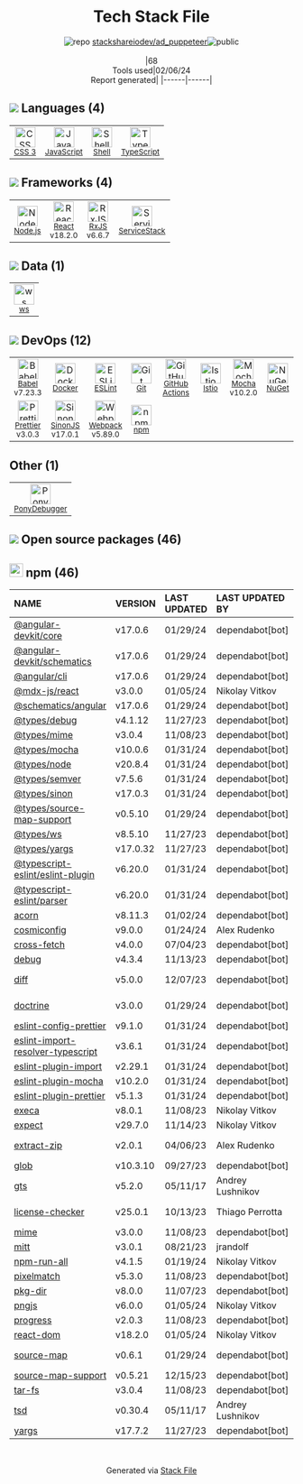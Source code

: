 <!--
&lt;--- Readme.md Snippet without images Start ---&gt;
## Tech Stack
stackshareiodev/ad_puppeteer is built on the following main stack:

- [PonyDebugger](https://github.com/square/PonyDebugger) – Mobile Runtime Inspector
- [Mocha](http://mochajs.org/) – Javascript Testing Framework
- [Node.js](http://nodejs.org/) – Frameworks (Full Stack)
- [React](https://reactjs.org/) – Javascript UI Libraries
- [JavaScript](https://developer.mozilla.org/en-US/docs/Web/JavaScript) – Languages
- [TypeScript](http://www.typescriptlang.org) – Languages
- [Webpack](http://webpack.js.org) – JS Build Tools / JS Task Runners
- [RxJS](http://reactivex.io/rxjs/) – Concurrency Frameworks
- [Babel](http://babeljs.io/) – JavaScript Compilers
- [ServiceStack](https://servicestack.net/) – Frameworks (Full Stack)
- [ESLint](http://eslint.org/) – Code Review
- [SinonJS](http://sinonjs.org/) – Javascript Testing Framework
- [Shell](https://en.wikipedia.org/wiki/Shell_script) – Languages
- [Istio](https://istio.io/) – Microservices Tools
- [Prettier](https://prettier.io/) – Code Review
- [ws](https://github.com/websockets/ws) – Realtime Backend / API
- [GitHub Actions](https://github.com/features/actions) – Continuous Integration
- [Docker](https://www.docker.com/) – Virtual Machine Platforms & Containers

Full tech stack [here](/techstack.md)

&lt;--- Readme.md Snippet without images End ---&gt;

&lt;--- Readme.md Snippet with images Start ---&gt;
## Tech Stack
stackshareiodev/ad_puppeteer is built on the following main stack:

- <img width='25' height='25' src='https://img.stackshare.io/service/729/Logo.png' alt='PonyDebugger'/> [PonyDebugger](https://github.com/square/PonyDebugger) – Mobile Runtime Inspector
- <img width='25' height='25' src='https://img.stackshare.io/service/832/mocha.png' alt='Mocha'/> [Mocha](http://mochajs.org/) – Javascript Testing Framework
- <img width='25' height='25' src='https://img.stackshare.io/service/1011/n1JRsFeB_400x400.png' alt='Node.js'/> [Node.js](http://nodejs.org/) – Frameworks (Full Stack)
- <img width='25' height='25' src='https://img.stackshare.io/service/1020/OYIaJ1KK.png' alt='React'/> [React](https://reactjs.org/) – Javascript UI Libraries
- <img width='25' height='25' src='https://img.stackshare.io/service/1209/javascript.jpeg' alt='JavaScript'/> [JavaScript](https://developer.mozilla.org/en-US/docs/Web/JavaScript) – Languages
- <img width='25' height='25' src='https://img.stackshare.io/service/1612/bynNY5dJ.jpg' alt='TypeScript'/> [TypeScript](http://www.typescriptlang.org) – Languages
- <img width='25' height='25' src='https://img.stackshare.io/service/1682/IMG_4636.PNG' alt='Webpack'/> [Webpack](http://webpack.js.org) – JS Build Tools / JS Task Runners
- <img width='25' height='25' src='https://img.stackshare.io/service/1796/984368.png' alt='RxJS'/> [RxJS](http://reactivex.io/rxjs/) – Concurrency Frameworks
- <img width='25' height='25' src='https://img.stackshare.io/service/2739/-1wfGjNw.png' alt='Babel'/> [Babel](http://babeljs.io/) – JavaScript Compilers
- <img width='25' height='25' src='https://img.stackshare.io/service/2773/JuTVEkWX_400x400.jpg' alt='ServiceStack'/> [ServiceStack](https://servicestack.net/) – Frameworks (Full Stack)
- <img width='25' height='25' src='https://img.stackshare.io/service/3337/Q4L7Jncy.jpg' alt='ESLint'/> [ESLint](http://eslint.org/) – Code Review
- <img width='25' height='25' src='https://img.stackshare.io/service/3509/logo.png' alt='SinonJS'/> [SinonJS](http://sinonjs.org/) – Javascript Testing Framework
- <img width='25' height='25' src='https://img.stackshare.io/service/4631/default_c2062d40130562bdc836c13dbca02d318205a962.png' alt='Shell'/> [Shell](https://en.wikipedia.org/wiki/Shell_script) – Languages
- <img width='25' height='25' src='https://img.stackshare.io/service/7028/AGpa5VZV.jpg' alt='Istio'/> [Istio](https://istio.io/) – Microservices Tools
- <img width='25' height='25' src='https://img.stackshare.io/service/7035/default_66f265943abed56bcdbfca1c866a4261b1fbb063.jpg' alt='Prettier'/> [Prettier](https://prettier.io/) – Code Review
- <img width='25' height='25' src='https://img.stackshare.io/service/11381/no-img-open-source.png' alt='ws'/> [ws](https://github.com/websockets/ws) – Realtime Backend / API
- <img width='25' height='25' src='https://img.stackshare.io/service/11563/actions.png' alt='GitHub Actions'/> [GitHub Actions](https://github.com/features/actions) – Continuous Integration
- <img width='25' height='25' src='https://img.stackshare.io/service/586/n4u37v9t_400x400.png' alt='Docker'/> [Docker](https://www.docker.com/) – Virtual Machine Platforms & Containers

Full tech stack [here](/techstack.md)

&lt;--- Readme.md Snippet with images End ---&gt;
-->
<div align="center">

# Tech Stack File
![](https://img.stackshare.io/repo.svg "repo") [stackshareiodev/ad_puppeteer](https://github.com/stackshareiodev/ad_puppeteer)![](https://img.stackshare.io/public_badge.svg "public")
<br/><br/>
|68<br/>Tools used|02/06/24 <br/>Report generated|
|------|------|
</div>

## <img src='https://img.stackshare.io/languages.svg'/> Languages (4)
<table><tr>
  <td align='center'>
  <img width='36' height='36' src='https://img.stackshare.io/service/6727/css.png' alt='CSS 3'>
  <br>
  <sub><a href="https://developer.mozilla.org/en-US/docs/Web/CSS/CSS3">CSS 3</a></sub>
  <br>
  <sub></sub>
</td>

<td align='center'>
  <img width='36' height='36' src='https://img.stackshare.io/service/1209/javascript.jpeg' alt='JavaScript'>
  <br>
  <sub><a href="https://developer.mozilla.org/en-US/docs/Web/JavaScript">JavaScript</a></sub>
  <br>
  <sub></sub>
</td>

<td align='center'>
  <img width='36' height='36' src='https://img.stackshare.io/service/4631/default_c2062d40130562bdc836c13dbca02d318205a962.png' alt='Shell'>
  <br>
  <sub><a href="https://en.wikipedia.org/wiki/Shell_script">Shell</a></sub>
  <br>
  <sub></sub>
</td>

<td align='center'>
  <img width='36' height='36' src='https://img.stackshare.io/service/1612/bynNY5dJ.jpg' alt='TypeScript'>
  <br>
  <sub><a href="http://www.typescriptlang.org">TypeScript</a></sub>
  <br>
  <sub></sub>
</td>

</tr>
</table>

## <img src='https://img.stackshare.io/frameworks.svg'/> Frameworks (4)
<table><tr>
  <td align='center'>
  <img width='36' height='36' src='https://img.stackshare.io/service/1011/n1JRsFeB_400x400.png' alt='Node.js'>
  <br>
  <sub><a href="http://nodejs.org/">Node.js</a></sub>
  <br>
  <sub></sub>
</td>

<td align='center'>
  <img width='36' height='36' src='https://img.stackshare.io/service/1020/OYIaJ1KK.png' alt='React'>
  <br>
  <sub><a href="https://reactjs.org/">React</a></sub>
  <br>
  <sub>v18.2.0</sub>
</td>

<td align='center'>
  <img width='36' height='36' src='https://img.stackshare.io/service/1796/984368.png' alt='RxJS'>
  <br>
  <sub><a href="http://reactivex.io/rxjs/">RxJS</a></sub>
  <br>
  <sub>v6.6.7</sub>
</td>

<td align='center'>
  <img width='36' height='36' src='https://img.stackshare.io/service/2773/JuTVEkWX_400x400.jpg' alt='ServiceStack'>
  <br>
  <sub><a href="https://servicestack.net/">ServiceStack</a></sub>
  <br>
  <sub></sub>
</td>

</tr>
</table>

## <img src='https://img.stackshare.io/databases.svg'/> Data (1)
<table><tr>
  <td align='center'>
  <img width='36' height='36' src='https://img.stackshare.io/service/11381/no-img-open-source.png' alt='ws'>
  <br>
  <sub><a href="https://github.com/websockets/ws">ws</a></sub>
  <br>
  <sub></sub>
</td>

</tr>
</table>

## <img src='https://img.stackshare.io/devops.svg'/> DevOps (12)
<table><tr>
  <td align='center'>
  <img width='36' height='36' src='https://img.stackshare.io/service/2739/-1wfGjNw.png' alt='Babel'>
  <br>
  <sub><a href="http://babeljs.io/">Babel</a></sub>
  <br>
  <sub>v7.23.3</sub>
</td>

<td align='center'>
  <img width='36' height='36' src='https://img.stackshare.io/service/586/n4u37v9t_400x400.png' alt='Docker'>
  <br>
  <sub><a href="https://www.docker.com/">Docker</a></sub>
  <br>
  <sub></sub>
</td>

<td align='center'>
  <img width='36' height='36' src='https://img.stackshare.io/service/3337/Q4L7Jncy.jpg' alt='ESLint'>
  <br>
  <sub><a href="http://eslint.org/">ESLint</a></sub>
  <br>
  <sub></sub>
</td>

<td align='center'>
  <img width='36' height='36' src='https://img.stackshare.io/service/1046/git.png' alt='Git'>
  <br>
  <sub><a href="http://git-scm.com/">Git</a></sub>
  <br>
  <sub></sub>
</td>

<td align='center'>
  <img width='36' height='36' src='https://img.stackshare.io/service/11563/actions.png' alt='GitHub Actions'>
  <br>
  <sub><a href="https://github.com/features/actions">GitHub Actions</a></sub>
  <br>
  <sub></sub>
</td>

<td align='center'>
  <img width='36' height='36' src='https://img.stackshare.io/service/7028/AGpa5VZV.jpg' alt='Istio'>
  <br>
  <sub><a href="https://istio.io/">Istio</a></sub>
  <br>
  <sub></sub>
</td>

<td align='center'>
  <img width='36' height='36' src='https://img.stackshare.io/service/832/mocha.png' alt='Mocha'>
  <br>
  <sub><a href="http://mochajs.org/">Mocha</a></sub>
  <br>
  <sub>v10.2.0</sub>
</td>

<td align='center'>
  <img width='36' height='36' src='https://img.stackshare.io/service/2637/6I3oEOP4_400x400.jpg' alt='NuGet'>
  <br>
  <sub><a href="https://www.nuget.org/">NuGet</a></sub>
  <br>
  <sub></sub>
</td>

</tr>
<tr>
  <td align='center'>
  <img width='36' height='36' src='https://img.stackshare.io/service/7035/default_66f265943abed56bcdbfca1c866a4261b1fbb063.jpg' alt='Prettier'>
  <br>
  <sub><a href="https://prettier.io/">Prettier</a></sub>
  <br>
  <sub>v3.0.3</sub>
</td>

<td align='center'>
  <img width='36' height='36' src='https://img.stackshare.io/service/3509/logo.png' alt='SinonJS'>
  <br>
  <sub><a href="http://sinonjs.org/">SinonJS</a></sub>
  <br>
  <sub>v17.0.1</sub>
</td>

<td align='center'>
  <img width='36' height='36' src='https://img.stackshare.io/service/1682/IMG_4636.PNG' alt='Webpack'>
  <br>
  <sub><a href="http://webpack.js.org">Webpack</a></sub>
  <br>
  <sub>v5.89.0</sub>
</td>

<td align='center'>
  <img width='36' height='36' src='https://img.stackshare.io/service/1120/lejvzrnlpb308aftn31u.png' alt='npm'>
  <br>
  <sub><a href="https://www.npmjs.com/">npm</a></sub>
  <br>
  <sub></sub>
</td>

</tr>
</table>

## Other (1)
<table><tr>
  <td align='center'>
  <img width='36' height='36' src='https://img.stackshare.io/service/729/Logo.png' alt='PonyDebugger'>
  <br>
  <sub><a href="https://github.com/square/PonyDebugger">PonyDebugger</a></sub>
  <br>
  <sub></sub>
</td>

</tr>
</table>


## <img src='https://img.stackshare.io/group.svg' /> Open source packages (46)</h2>

## <img width='24' height='24' src='https://img.stackshare.io/service/1120/lejvzrnlpb308aftn31u.png'/> npm (46)

|NAME|VERSION|LAST UPDATED|LAST UPDATED BY|LICENSE|VULNERABILITIES|
|:------|:------|:------|:------|:------|:------|
|[@angular-devkit/core](https://www.npmjs.com/@angular-devkit/core)|v17.0.6|01/29/24|dependabot[bot] |MIT|N/A|
|[@angular-devkit/schematics](https://www.npmjs.com/@angular-devkit/schematics)|v17.0.6|01/29/24|dependabot[bot] |MIT|N/A|
|[@angular/cli](https://www.npmjs.com/@angular/cli)|v17.0.6|01/29/24|dependabot[bot] |MIT|N/A|
|[@mdx-js/react](https://www.npmjs.com/@mdx-js/react)|v3.0.0|01/05/24|Nikolay Vitkov |MIT|N/A|
|[@schematics/angular](https://www.npmjs.com/@schematics/angular)|v17.0.6|01/29/24|dependabot[bot] |MIT|N/A|
|[@types/debug](https://www.npmjs.com/@types/debug)|v4.1.12|11/27/23|dependabot[bot] |MIT|N/A|
|[@types/mime](https://www.npmjs.com/@types/mime)|v3.0.4|11/08/23|dependabot[bot] |MIT|N/A|
|[@types/mocha](https://www.npmjs.com/@types/mocha)|v10.0.6|01/31/24|dependabot[bot] |MIT|N/A|
|[@types/node](https://www.npmjs.com/@types/node)|v20.8.4|01/31/24|dependabot[bot] |MIT|N/A|
|[@types/semver](https://www.npmjs.com/@types/semver)|v7.5.6|01/31/24|dependabot[bot] |MIT|N/A|
|[@types/sinon](https://www.npmjs.com/@types/sinon)|v17.0.3|01/31/24|dependabot[bot] |MIT|N/A|
|[@types/source-map-support](https://www.npmjs.com/@types/source-map-support)|v0.5.10|01/29/24|dependabot[bot] |MIT|N/A|
|[@types/ws](https://www.npmjs.com/@types/ws)|v8.5.10|11/27/23|dependabot[bot] |MIT|N/A|
|[@types/yargs](https://www.npmjs.com/@types/yargs)|v17.0.32|11/27/23|dependabot[bot] |MIT|N/A|
|[@typescript-eslint/eslint-plugin](https://www.npmjs.com/@typescript-eslint/eslint-plugin)|v6.20.0|01/31/24|dependabot[bot] |MIT|N/A|
|[@typescript-eslint/parser](https://www.npmjs.com/@typescript-eslint/parser)|v6.20.0|01/31/24|dependabot[bot] |BSD-2-Clause|N/A|
|[acorn](https://www.npmjs.com/acorn)|v8.11.3|01/02/24|dependabot[bot] |MIT|N/A|
|[cosmiconfig](https://www.npmjs.com/cosmiconfig)|v9.0.0|01/24/24|Alex Rudenko |MIT|N/A|
|[cross-fetch](https://www.npmjs.com/cross-fetch)|v4.0.0|07/04/23|dependabot[bot] |MIT|N/A|
|[debug](https://www.npmjs.com/debug)|v4.3.4|11/13/23|dependabot[bot] |MIT|N/A|
|[diff](https://www.npmjs.com/diff)|v5.0.0|12/07/23|dependabot[bot] |BSD-3-Clause|N/A|
|[doctrine](https://www.npmjs.com/doctrine)|v3.0.0|01/29/24|dependabot[bot] |Apache-2.0|N/A|
|[eslint-config-prettier](https://www.npmjs.com/eslint-config-prettier)|v9.1.0|01/31/24|dependabot[bot] |MIT|N/A|
|[eslint-import-resolver-typescript](https://www.npmjs.com/eslint-import-resolver-typescript)|v3.6.1|01/31/24|dependabot[bot] |ISC|N/A|
|[eslint-plugin-import](https://www.npmjs.com/eslint-plugin-import)|v2.29.1|01/31/24|dependabot[bot] |MIT|N/A|
|[eslint-plugin-mocha](https://www.npmjs.com/eslint-plugin-mocha)|v10.2.0|01/31/24|dependabot[bot] |MIT|N/A|
|[eslint-plugin-prettier](https://www.npmjs.com/eslint-plugin-prettier)|v5.1.3|01/31/24|dependabot[bot] |MIT|N/A|
|[execa](https://www.npmjs.com/execa)|v8.0.1|11/08/23|Nikolay Vitkov |MIT|N/A|
|[expect](https://www.npmjs.com/expect)|v29.7.0|11/14/23|Nikolay Vitkov |MIT|N/A|
|[extract-zip](https://www.npmjs.com/extract-zip)|v2.0.1|04/06/23|Alex Rudenko |BSD-2-Clause|N/A|
|[glob](https://www.npmjs.com/glob)|v10.3.10|09/27/23|dependabot[bot] |ISC|N/A|
|[gts](https://www.npmjs.com/gts)|v5.2.0|05/11/17|Andrey Lushnikov |Apache-2.0|N/A|
|[license-checker](https://www.npmjs.com/license-checker)|v25.0.1|10/13/23|Thiago Perrotta |BSD-3-Clause|N/A|
|[mime](https://www.npmjs.com/mime)|v3.0.0|11/08/23|dependabot[bot] |MIT|N/A|
|[mitt](https://www.npmjs.com/mitt)|v3.0.1|08/21/23|jrandolf |MIT|N/A|
|[npm-run-all](https://www.npmjs.com/npm-run-all)|v4.1.5|01/19/24|Nikolay Vitkov |MIT|N/A|
|[pixelmatch](https://www.npmjs.com/pixelmatch)|v5.3.0|11/08/23|dependabot[bot] |ISC|N/A|
|[pkg-dir](https://www.npmjs.com/pkg-dir)|v8.0.0|11/07/23|dependabot[bot] |MIT|N/A|
|[pngjs](https://www.npmjs.com/pngjs)|v6.0.0|01/05/24|Nikolay Vitkov |MIT|N/A|
|[progress](https://www.npmjs.com/progress)|v2.0.3|11/08/23|dependabot[bot] |MIT|N/A|
|[react-dom](https://www.npmjs.com/react-dom)|v18.2.0|01/05/24|Nikolay Vitkov |MIT|N/A|
|[source-map](https://www.npmjs.com/source-map)|v0.6.1|01/29/24|dependabot[bot] |BSD-3-Clause|N/A|
|[source-map-support](https://www.npmjs.com/source-map-support)|v0.5.21|12/15/23|dependabot[bot] |MIT|N/A|
|[tar-fs](https://www.npmjs.com/tar-fs)|v3.0.4|11/08/23|dependabot[bot] |MIT|N/A|
|[tsd](https://www.npmjs.com/tsd)|v0.30.4|05/11/17|Andrey Lushnikov |MIT|N/A|
|[yargs](https://www.npmjs.com/yargs)|v17.7.2|11/27/23|dependabot[bot] |MIT|N/A|

<br/>
<div align='center'>

Generated via [Stack File](https://github.com/marketplace/stack-file)
